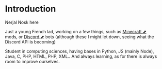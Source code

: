 <h1>Introduction</h1>

<p>Nerjal Nosk here</p>
<p>Just a young French lad, working on a few things, such as <a href="https://www.minecraft.net" target="_blank">Minecraft ⬈</a> mods, or <a href="https://www.discord.com" target="_blank">Discord ⬈</a> bots (although these I might let down, seeing what the Discord API is becoming)</p>
<p>Student in computing sciences, having bases in Python, JS (mainly Node), Java, C, PHP, HTML, PHP, XML.. And always learning, as for there is always room to improve ourselves.</p>


<!---
NerjalNosk/NerjalNosk is a ✨ special ✨ repository because its `README.md` (this file) appears on your GitHub profile.
You can click the Preview link to take a look at your changes.
--->
